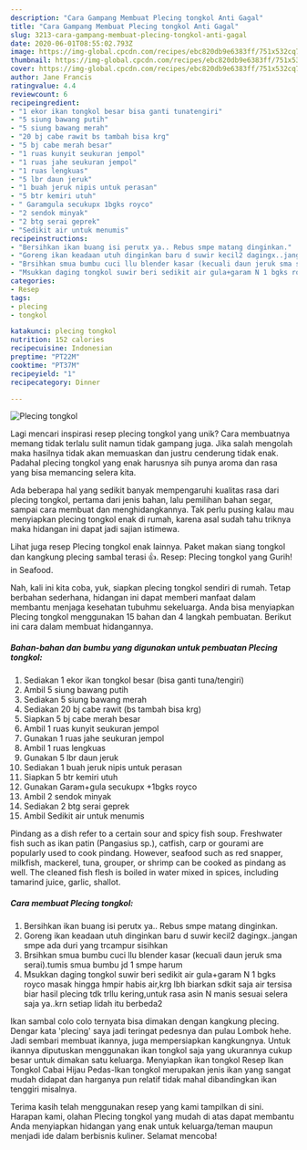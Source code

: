 ```yaml
---
description: "Cara Gampang Membuat Plecing tongkol Anti Gagal"
title: "Cara Gampang Membuat Plecing tongkol Anti Gagal"
slug: 3213-cara-gampang-membuat-plecing-tongkol-anti-gagal
date: 2020-06-01T08:55:02.793Z
image: https://img-global.cpcdn.com/recipes/ebc820db9e6383ff/751x532cq70/plecing-tongkol-foto-resep-utama.jpg
thumbnail: https://img-global.cpcdn.com/recipes/ebc820db9e6383ff/751x532cq70/plecing-tongkol-foto-resep-utama.jpg
cover: https://img-global.cpcdn.com/recipes/ebc820db9e6383ff/751x532cq70/plecing-tongkol-foto-resep-utama.jpg
author: Jane Francis
ratingvalue: 4.4
reviewcount: 6
recipeingredient:
- "1 ekor ikan tongkol besar bisa ganti tunatengiri"
- "5 siung bawang putih"
- "5 siung bawang merah"
- "20 bj cabe rawit bs tambah bisa krg"
- "5 bj cabe merah besar"
- "1 ruas kunyit seukuran jempol"
- "1 ruas jahe seukuran jempol"
- "1 ruas lengkuas"
- "5 lbr daun jeruk"
- "1 buah jeruk nipis untuk perasan"
- "5 btr kemiri utuh"
- " Garamgula secukupx 1bgks royco"
- "2 sendok minyak"
- "2 btg serai geprek"
- "Sedikit air untuk menumis"
recipeinstructions:
- "Bersihkan ikan buang isi perutx ya.. Rebus smpe matang dinginkan."
- "Goreng ikan keadaan utuh dinginkan baru d suwir kecil2 dagingx..jangan smpe ada duri yang trcampur sisihkan"
- "Brsihkan smua bumbu cuci llu blender kasar (kecuali daun jeruk sma serai).tumis smua bumbu jd 1 smpe harum"
- "Msukkan daging tongkol suwir beri sedikit air gula+garam N 1 bgks royco masak hingga hmpir habis air,krg lbh biarkan sdkit saja air tersisa biar hasil plecing tdk trllu kering,untuk rasa asin N manis sesuai selera saja ya..krn setiap lidah itu berbeda2"
categories:
- Resep
tags:
- plecing
- tongkol

katakunci: plecing tongkol 
nutrition: 152 calories
recipecuisine: Indonesian
preptime: "PT22M"
cooktime: "PT37M"
recipeyield: "1"
recipecategory: Dinner

---
```



![Plecing tongkol](https://img-global.cpcdn.com/recipes/ebc820db9e6383ff/751x532cq70/plecing-tongkol-foto-resep-utama.jpg)

Lagi mencari inspirasi resep plecing tongkol yang unik? Cara membuatnya memang tidak terlalu sulit namun tidak gampang juga. Jika salah mengolah maka hasilnya tidak akan memuaskan dan justru cenderung tidak enak. Padahal plecing tongkol yang enak harusnya sih punya aroma dan rasa yang bisa memancing selera kita.

Ada beberapa hal yang sedikit banyak mempengaruhi kualitas rasa dari plecing tongkol, pertama dari jenis bahan, lalu pemilihan bahan segar, sampai cara membuat dan menghidangkannya. Tak perlu pusing kalau mau menyiapkan plecing tongkol enak di rumah, karena asal sudah tahu triknya maka hidangan ini dapat jadi sajian istimewa.

Lihat juga resep Plecing tongkol enak lainnya. Paket makan siang tongkol dan kangkung plecing sambal terasi 👍. Resep: Plecing tongkol yang Gurih! in Seafood.


Nah, kali ini kita coba, yuk, siapkan plecing tongkol sendiri di rumah. Tetap berbahan sederhana, hidangan ini dapat memberi manfaat dalam membantu menjaga kesehatan tubuhmu sekeluarga. Anda bisa menyiapkan Plecing tongkol menggunakan 15 bahan dan 4 langkah pembuatan. Berikut ini cara dalam membuat hidangannya.

<!--inarticleads1-->

##### Bahan-bahan dan bumbu yang digunakan untuk pembuatan Plecing tongkol:

1. Sediakan 1 ekor ikan tongkol besar (bisa ganti tuna/tengiri)
1. Ambil 5 siung bawang putih
1. Sediakan 5 siung bawang merah
1. Sediakan 20 bj cabe rawit (bs tambah bisa krg)
1. Siapkan 5 bj cabe merah besar
1. Ambil 1 ruas kunyit seukuran jempol
1. Gunakan 1 ruas jahe seukuran jempol
1. Ambil 1 ruas lengkuas
1. Gunakan 5 lbr daun jeruk
1. Sediakan 1 buah jeruk nipis untuk perasan
1. Siapkan 5 btr kemiri utuh
1. Gunakan  Garam+gula secukupx +1bgks royco
1. Ambil 2 sendok minyak
1. Sediakan 2 btg serai geprek
1. Ambil Sedikit air untuk menumis


Pindang as a dish refer to a certain sour and spicy fish soup. Freshwater fish such as ikan patin (Pangasius sp.), catfish, carp or gourami are popularly used to cook pindang. However, seafood such as red snapper, milkfish, mackerel, tuna, grouper, or shrimp can be cooked as pindang as well. The cleaned fish flesh is boiled in water mixed in spices, including tamarind juice, garlic, shallot. 

<!--inarticleads2-->

##### Cara membuat Plecing tongkol:

1. Bersihkan ikan buang isi perutx ya.. Rebus smpe matang dinginkan.
1. Goreng ikan keadaan utuh dinginkan baru d suwir kecil2 dagingx..jangan smpe ada duri yang trcampur sisihkan
1. Brsihkan smua bumbu cuci llu blender kasar (kecuali daun jeruk sma serai).tumis smua bumbu jd 1 smpe harum
1. Msukkan daging tongkol suwir beri sedikit air gula+garam N 1 bgks royco masak hingga hmpir habis air,krg lbh biarkan sdkit saja air tersisa biar hasil plecing tdk trllu kering,untuk rasa asin N manis sesuai selera saja ya..krn setiap lidah itu berbeda2


Ikan sambal colo colo ternyata bisa dimakan dengan kangkung plecing. Dengar kata &#39;plecing&#39; saya jadi teringat pedesnya dan pulau Lombok hehe. Jadi sembari membuat ikannya, juga mempersiapkan kangkungnya. Untuk ikannya diputuskan menggunakan ikan tongkol saja yang ukurannya cukup besar untuk dimakan satu keluarga. Menyiapkan ikan tongkol Resep Ikan Tongkol Cabai Hijau Pedas-Ikan tongkol merupakan jenis ikan yang sangat mudah didapat dan harganya pun relatif tidak mahal dibandingkan ikan tenggiri misalnya. 

Terima kasih telah menggunakan resep yang kami tampilkan di sini. Harapan kami, olahan Plecing tongkol yang mudah di atas dapat membantu Anda menyiapkan hidangan yang enak untuk keluarga/teman maupun menjadi ide dalam berbisnis kuliner. Selamat mencoba!
